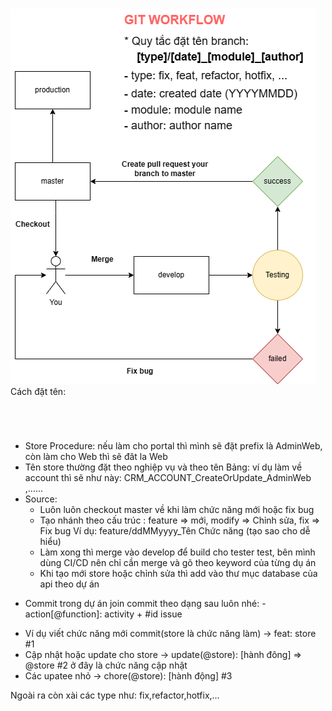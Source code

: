 #

![alt text](https://github.com/CuTrung/directory-structure/blob/express/assets/git_workflow.drawio.png?raw=true)
Cách đặt tên:

#

<br/>

- Store Procedure: nếu làm cho portal thì mình sẽ đặt prefix là AdminWeb, còn làm cho Web thì sẽ đăt la Web
- Tên store thường đặt theo nghiệp vụ và theo tên Bảng: ví dụ làm về account thì sẽ như này: CRM_ACCOUNT_CreateOrUpdate_AdminWeb ,......
- Source:
  - Luôn luôn checkout master về khi làm chức năng mới hoặc fix bug
  - Tạo nhánh theo cấu trúc : feature => mới, modify => Chỉnh sửa, fix => Fix bug
    Ví dụ: feature/ddMMyyyy_Tên Chức năng (tạo sao cho dễ hiểu)
  - Làm xong thì merge vào develop để build cho tester test, bên mình dùng CI/CD nên chỉ cần merge và gõ theo keyword của từng dụ án
  - Khi tạo mới store hoặc chỉnh sửa thì add vào thư mục database của api theo dự án

* Commit trong dự án join commit theo dạng sau luôn nhé: - action[@function]: activity + #id issue

- Ví dụ viết chức năng mới commit(store là chức năng làm) -> feat: store #1
- Cập nhật hoặc update cho store -> update(@store): [hành đông] => @store #2 ở đây là chức năng cập nhật
- Các upatee nhỏ -> chore(@store): [hành động] #3

Ngoài ra còn xài các type như: fix,refactor,hotfix,…

